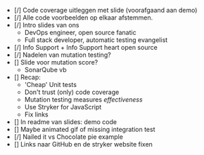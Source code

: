 - [/] Code coverage uitleggen met slide (voorafgaand aan demo)
- [/] Alle code voorbeelden op elkaar afstemmen.
- [/] Intro slides van ons
    * DevOps engineer, open source fanatic
    * Full stack developer, automatic testing evangelist 
- [/] Info Support + Info Support heart open source
- [/] Nadelen van mutation testing?
- [] Slide voor mutation score?
    * SonarQube vb
- [] Recap:
    * 'Cheap' Unit tests
    * Don't trust (only) code coverage
    * Mutation testing measures *effectiveness*
    * Use Stryker for JavaScript
    * Fix links
- [] In readme van slides: demo code
- [] Maybe animated gif of missing integration test
- [/] Nailed it vs Chocolate pie example
- [] Links naar GitHub en de stryker website fixen
